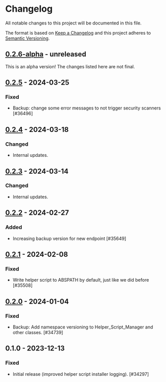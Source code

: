 # Changelog

All notable changes to this project will be documented in this file.

The format is based on [Keep a Changelog](https://keepachangelog.com/en/1.0.0/)
and this project adheres to [Semantic Versioning](https://semver.org/spec/v2.0.0.html).

## [0.2.6-alpha] - unreleased

This is an alpha version! The changes listed here are not final.

## [0.2.5] - 2024-03-25
### Fixed
- Backup: change some error messages to not trigger security scanners [#36496]

## [0.2.4] - 2024-03-18
### Changed
- Internal updates.

## [0.2.3] - 2024-03-14
### Changed
- Internal updates.

## [0.2.2] - 2024-02-27
### Added
- Increasing backup version for new endpoint [#35649]

## [0.2.1] - 2024-02-08
### Fixed
- Write helper script to ABSPATH by default, just like we did before [#35508]

## [0.2.0] - 2024-01-04
### Fixed
- Backup: Add namespace versioning to Helper_Script_Manager and other classes. [#34739]

## 0.1.0 - 2023-12-13
### Fixed
- Initial release (improved helper script installer logging). [#34297]

[0.2.6-alpha]: https://github.com/Automattic/jetpack-backup-helper-script-manager/compare/v0.2.5...v0.2.6-alpha
[0.2.5]: https://github.com/Automattic/jetpack-backup-helper-script-manager/compare/v0.2.4...v0.2.5
[0.2.4]: https://github.com/Automattic/jetpack-backup-helper-script-manager/compare/v0.2.3...v0.2.4
[0.2.3]: https://github.com/Automattic/jetpack-backup-helper-script-manager/compare/v0.2.2...v0.2.3
[0.2.2]: https://github.com/Automattic/jetpack-backup-helper-script-manager/compare/v0.2.1...v0.2.2
[0.2.1]: https://github.com/Automattic/jetpack-backup-helper-script-manager/compare/v0.2.0...v0.2.1
[0.2.0]: https://github.com/Automattic/jetpack-backup-helper-script-manager/compare/v0.1.0...v0.2.0
